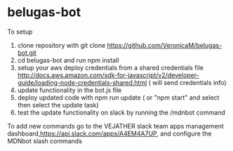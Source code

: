 # belugas-bot

To setup
1. clone repository with git clone https://github.com/VeronicaM/belugas-bot.git 
2. cd belugas-bot and run npm install
3. setup your aws deploy credentials from a shared credentials file  http://docs.aws.amazon.com/sdk-for-javascript/v2/developer-guide/loading-node-credentials-shared.html ( will send credentials info)
4. update functionality in the bot.js file
5. deploy updated code with npm run update ( or "npm start" and select then select the update task)
6. test the update functionality on slack by running the /mdnbot command

To add new commands go to the VEJATHER slack team apps management dashboard,https://api.slack.com/apps/A4EM4A7UP, and configure the MDNbot slash commands


